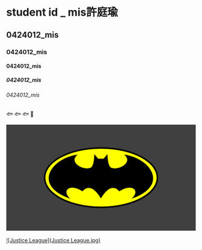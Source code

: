 # student id _ mis許庭瑜
## 0424012_mis
### 0424012_mis
#### 0424012_mis
##### 0424012_mis
###### 0424012_mis

:fish: :fish: :fish:
:date:

![Batman](batman.png "BatMan")

[![Justice League](Justice League.jpg)](https://youtu.be/tdFBZTLdt3g "Justice League")
